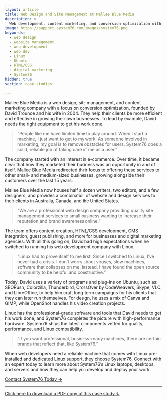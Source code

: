 ```yaml
---
layout: article
title: Web Design and Site Management at Mallee Blue Media
description: >
  Web development, content marketing, and conversion optimization with Linux.
image: https://support.system76.com/images/system76.png
keywords:
  - web design
  - website management
  - web development
  - web dev
  - Linux
  - Ubuntu
  - HTML/CSS
  - digital marketing
  - System76
hidden: true
section: case-studies

---
```


Mallee Blue Media is a web design, site management, and content marketing 
company with a focus on conversion optimization, founded by David Trounce and 
his wife in 2004. They help their clients be more efficient and effective in 
growing their own businesses. To lead by example, David needs the right 
equipment to get his work done.

> “People like me have limited time to play around. When I start a machine, I 
> just want to get to my work. As someone involved in marketing, my goal is to 
> remove obstacles for users. System76 does a solid, reliable job of taking 
> care of me as a user.”

The company started with an interest in e-commerce. Over time, it became clear 
that how they marketed their business was an opportunity in and of itself. 
Mallee Blue Media redirected their focus to offering these services to other 
small- and medium-sized businesses, growing alongside their customers over the 
last 15 years. 

Mallee Blue Media now houses half a dozen writers, two editors, and a few 
designers, and provides a combination of website and design services to their 
clients in Australia, Canada, and the United States.

> “We are a professional web design company providing quality site management 
> services to small business wanting to increase their reputation and brand 
> awareness online.”

The team offers content creation, HTML/CSS development, CMS integration, guest 
publishing, and more for businesses and digital marketing agencies. With all 
this going on, David had high expectations when he switched to running his web 
development company with Linux.

> “Linux had to prove itself to me first. Since I switched to Linux, I’ve 
> never had a crisis. I don’t worry about viruses, slow machines, software that 
> collapses on me. Instead, I have found the open source community to be 
> helpful and constructive.”

Today, David uses a variety of programs and plug-ins on Ubuntu, such as: 
SEORush, Colorzilla, Thunderbird, CrossOver by CodeWeavers, Skype, VLC, and 
LibreOffice, to help him craft long-term campaigns for his clients that they 
can later run themselves. For design, he uses a mix of Canva and GIMP, while 
OpenShot handles his video creation projects.

Linux has the professional-grade software and tools that David needs to get 
his work done, and System76 completes the picture with high-performance 
hardware. System76 ships the latest components vetted for quality, 
performance, and Linux compatibility.

> “If you want professional, business-ready machines, there are certain brands 
> that reflect that, like System76.”

When web developers need a reliable machine that comes with Linux 
pre-installed and dedicated Linux support, they choose System76. Connect with 
an expert today to learn more about System76’s Linux laptops, desktops, and 
servers and how they can help you develop and deploy your work.

[Contact System76 Today →](https://system76.com/contact/)

---

[Click here to download a PDF copy of this case study ↓](https://github.com/system76/docs/raw/gh-pages/pdfs/case-studies/system76-case-study_web-design-david-trounce-mallee.pdf)
